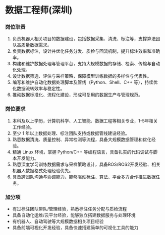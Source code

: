 # 数据工程师(深圳)

### 岗位职责
1. 负责机器人相关项目的数据建设，包括数据采集、清洗、标注等，支撑算法团队高质量数据需求。
2. 负责数据标注，设计并优化任务分发、质检与回流机制，提升标注效率和准确率。
3. 构建和维护数据处理与管理平台，支持大规模数据的存储、检索、传输与自动化处理。
4. 设计数据筛选、评估与采样策略，保障模型训练数据的多样性与代表性。
5. 编写和维护自动化数据处理脚本及管线（Python、Shell、C++ 等），持续优化数据流转效率与稳定性。
6. 推动数据标准化、流程化建设，形成可复用的数据生产与管理规范。

### 岗位要求
1. 本科及以上学历，计算机科学、人工智能、数据工程等相关专业，1-5年相关工作经验。
2. 至少 1 年以上数据处理、标注团队支持或数据管线建设经验。
3. 熟悉数据清洗、质量控制、异常检测等流程，具备大规模数据管理和优化经验。
4. 精通 Linux 环境，掌握 Python/C++ 等编程语言，具备扎实的代码调试与脚本开发能力。
5. 熟悉深度学习训练数据需求与采样策略设计，具备ROS/ROS2开发经验、相关机器人数据格式处理经验优先。
6. 具备跨团队沟通与协调能力，能够驱动标注、算法、平台多方合作推进数据任务。

### 加分项
- 有过标注团队带队/管理经验，熟悉标注任务分配与质检流程
- 具备自动化运维/云平台经验，能够独立搭建数据服务与处理环境
- 有机器人、自动驾驶等大规模数据相关项目经验
- 具备前端可视化开发经验，具备快速搭建简单的可视化工具的能力
